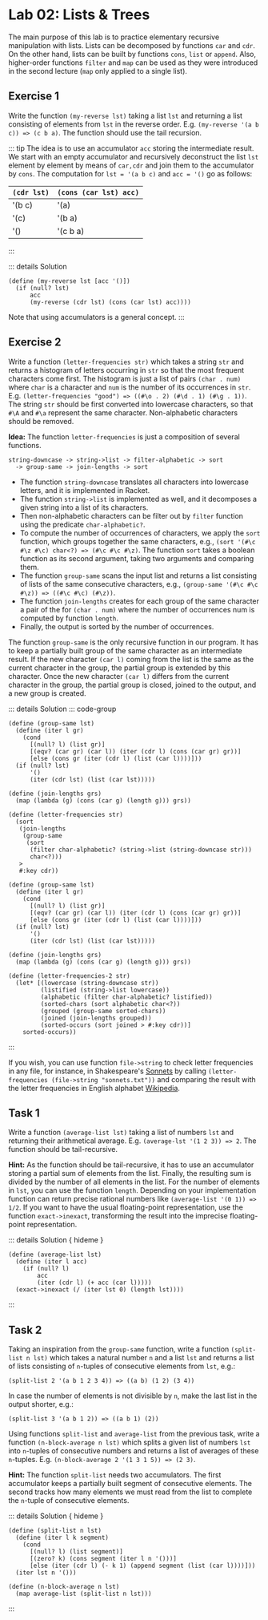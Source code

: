 <SolutionHider/>

# Lab 02: Lists & Trees

The main purpose of this lab is to practice elementary recursive manipulation with lists. Lists can be
decomposed by functions `car` and `cdr`. On the other hand, lists can be built by functions
`cons`, `list` or `append`. Also, higher-order functions `filter` and `map` can be used as
they were introduced in the second lecture (`map` only applied to a single list).

## Exercise 1
Write the function `(my-reverse lst)` taking a list `lst` and returning a list consisting of
elements from `lst` in the reverse order. E.g. `(my-reverse '(a b c)) => (c b a)`. The function
should use the tail recursion.

::: tip
The idea is to use an accumulator `acc` storing the intermediate result. We start with an empty
accumulator and recursively deconstruct the list `lst` element by element by means of `car,cdr` and
join them to the accumulator by `cons`. The computation for `lst = '(a b c)` and `acc = '()` go as
follows:

| `(cdr lst)` | `(cons (car lst) acc)` |
|-------------|------------------------|
| '(b c)      | '(a)                   |
| '(c)        | '(b a)                 |
| '()         | '(c b a)               |
:::


::: details Solution
```racket
(define (my-reverse lst [acc '()])
  (if (null? lst)
      acc
      (my-reverse (cdr lst) (cons (car lst) acc))))
```
Note that using accumulators is a general concept.
:::

## Exercise 2

Write a function `(letter-frequencies str)` which takes a string `str` and returns a histogram of
letters occurring in `str` so that the most frequent characters come first. The histogram is just a
list of pairs `(char . num)` where `char` is a character and `num` is the number of its occurrences
in `str`. E.g. `(letter-frequencies "good") => ((#\o . 2) (#\d . 1) (#\g . 1))`.
The string `str` should be first converted into lowercase characters, so that `#\A` and `#\a`
represent the same character. Non-alphabetic characters should be removed.

**Idea:** The function `letter-frequencies` is just a composition of several functions.
```racket
string-downcase -> string->list -> filter-alphabetic -> sort
  -> group-same -> join-lengths -> sort
```
- The function `string-downcase` translates all characters into lowercase letters, and it is
  implemented in Racket.
- The function `string->list` is implemented as well, and it decomposes a given string into a list
  of its characters.
- Then non-alphabetic characters can be filter out by `filter` function using the predicate
  `char-alphabetic?`.
- To compute the number of occurrences of characters, we apply the `sort` function, which groups
  together the same characters, e.g., `(sort '(#\c #\z #\c) char<?) => (#\c #\c #\z)`. The function
  `sort` takes a boolean function as its second argument, taking two arguments and comparing them.
- The function `group-same` scans the input list and returns a list consisting of lists of the same
  consecutive characters, e.g., `(group-same '(#\c #\c #\z)) => ((#\c #\c) (#\z))`.
- The function `join-lengths` creates for each group of the same character a pair of the for `(char .
  num)` where the number of occurrences num is computed by function `length`.
- Finally, the output is sorted by the number of occurrences.

The function `group-same` is the only recursive function in our program. It has to keep a partially
built group of the same character as an intermediate result. If the new character `(car l)` coming
from the list is the same as the current character in the group, the partial group is extended by
this character. Once the new character `(car l)` differs from the current character in the group,
the partial group is closed, joined to the output, and a new group is created.

::: details Solution
::: code-group
```racket [nested]
(define (group-same lst)
  (define (iter l gr)
    (cond
      [(null? l) (list gr)]
      [(eqv? (car gr) (car l)) (iter (cdr l) (cons (car gr) gr))]
      [else (cons gr (iter (cdr l) (list (car l))))]))
  (if (null? lst)
      '()
      (iter (cdr lst) (list (car lst)))))

(define (join-lengths grs)
  (map (lambda (g) (cons (car g) (length g))) grs))

(define (letter-frequencies str)
  (sort
   (join-lengths
    (group-same
     (sort
      (filter char-alphabetic? (string->list (string-downcase str)))
      char<?)))
   >
   #:key cdr))
```
```racket [let*]
(define (group-same lst)
  (define (iter l gr)
    (cond
      [(null? l) (list gr)]
      [(eqv? (car gr) (car l)) (iter (cdr l) (cons (car gr) gr))]
      [else (cons gr (iter (cdr l) (list (car l))))]))
  (if (null? lst)
      '()
      (iter (cdr lst) (list (car lst)))))

(define (join-lengths grs)
  (map (lambda (g) (cons (car g) (length g))) grs))

(define (letter-frequencies-2 str)
  (let* [(lowercase (string-downcase str))
         (listified (string->list lowercase))
         (alphabetic (filter char-alphabetic? listified))
         (sorted-chars (sort alphabetic char<?))
         (grouped (group-same sorted-chars))
         (joined (join-lengths grouped))
         (sorted-occurs (sort joined > #:key cdr))]
    sorted-occurs))
```
:::


If you wish, you can use function `file->string` to check letter frequencies in any file, for
instance, in Shakespeare's
[Sonnets](https://drive.google.com/file/d/1fFrMtcTdlt3GHHFkDnuxM7igCVs_JmtZ/view?usp=sharing) by
calling `(letter-frequencies (file->string "sonnets.txt"))` and comparing the result with the letter
frequencies in English alphabet [Wikipedia](https://en.wikipedia.org/wiki/Letter_frequency).

## Task 1
Write a function `(average-list lst)` taking a list of numbers `lst` and returning their
arithmetical average. E.g. `(average-lst '(1 2 3)) => 2`. The function should be tail-recursive.

**Hint:** As the function should be tail-recursive, it has to use an accumulator storing a partial
sum of elements from the list. Finally, the resulting sum is divided by the number of all elements
in the list. For the number of elements in `lst`, you can use the function `length`.  Depending on
your implementation function can return precise rational numbers like `(average-list '(0 1)) =>
1/2`. If you want to have the usual floating-point representation, use the function
`exact->inexact`, transforming the result into the imprecise floating-point representation.

::: details Solution { hideme }
```racket
(define (average-list lst)
  (define (iter l acc)
    (if (null? l)
        acc
        (iter (cdr l) (+ acc (car l)))))
  (exact->inexact (/ (iter lst 0) (length lst))))
```
:::


## Task 2
Taking an inspiration from the `group-same` function, write a function `(split-list n lst)` which
takes a natural number `n` and a list `lst` and returns a list of lists consisting of `n`-tuples of
consecutive elements from `lst`, e.g.:
```racket
(split-list 2 '(a b 1 2 3 4)) => ((a b) (1 2) (3 4))
```
In case the number of elements is not divisible by `n`, make the last list in the output shorter,
e.g.:
```racket
(split-list 3 '(a b 1 2)) => ((a b 1) (2))
```

Using functions `split-list` and `average-list` from the previous task, write a function
`(n-block-average n lst)` which splits a given list of numbers `lst` into `n`-tuples of consecutive
numbers and returns a list of averages of these `n`-tuples. E.g. `(n-block-average 2 '(1 3 1 5)) =>
(2 3)`.

**Hint:** The function `split-list` needs two accumulators. The first accumulator keeps a partially
built segment of consecutive elements. The second tracks how many elements we must read from the
list to complete the `n`-tuple of consecutive elements.

::: details Solution { hideme }
```racket
(define (split-list n lst)
  (define (iter l k segment)
    (cond
      [(null? l) (list segment)]
      [(zero? k) (cons segment (iter l n '()))]
      [else (iter (cdr l) (- k 1) (append segment (list (car l))))]))
  (iter lst n '()))

(define (n-block-average n lst)
  (map average-list (split-list n lst)))
```
:::

